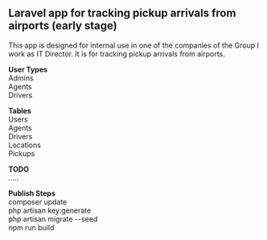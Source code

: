 ## Laravel app for tracking pickup arrivals from airports (early stage)
This app is designed for internal use in one of the companies of the Group I work as IT Director. It is for tracking pickup arrivals from airports.

**User Types**
<br>
Admins <br>
Agents <br>
Drivers <br>

**Tables**
<br>
Users <br>
Agents <br>
Drivers <br>
Locations<br>
Pickups <br>


**TODO**
<br>
.....

**Publish Steps**
<br>
composer update <br>
php artisan key:generate <br>
php artisan migrate --seed <br>
npm run build <br>
